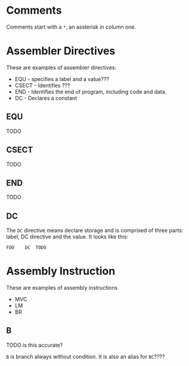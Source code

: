 # Comments

Comments start with a `*`, an assterisk in column one.

# Assembler Directives

These are examples of assembler directives:

* EQU - specifies a label and a value???
* CSECT - Identifies  ???
* END - Identifies the end of program, including code and data.
* DC - Declares a constant

## EQU

TODO

## CSECT

TODO

## END

TODO

## DC

The `DC` directive means declare storage and is comprised of three parts: label, DC directive
and the value.  It looks like this:

```
FOO    DC  TODO
```


# Assembly Instruction

These are examples of assembly instructions

* MVC
* LM
* BR

## B

TODO is this accurate?


`B` is branch always without condition.  It is also an alias for `BC`????


